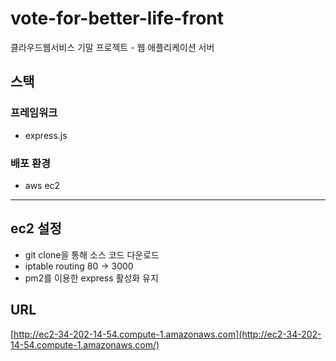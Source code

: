 # vote-for-better-life-front
 클라우드웹서비스 기말 프로젝트 - 웹 애플리케이션 서버

## 스택
### 프레임워크
- express.js

### 배포 환경
- aws ec2

---

## ec2 설정
- git clone을 통해 소스 코드 다운로드
- iptable routing 80 -> 3000
- pm2를 이용한 express 활성화 유지

## URL
[http://ec2-34-202-14-54.compute-1.amazonaws.com](http://ec2-34-202-14-54.compute-1.amazonaws.com/)

